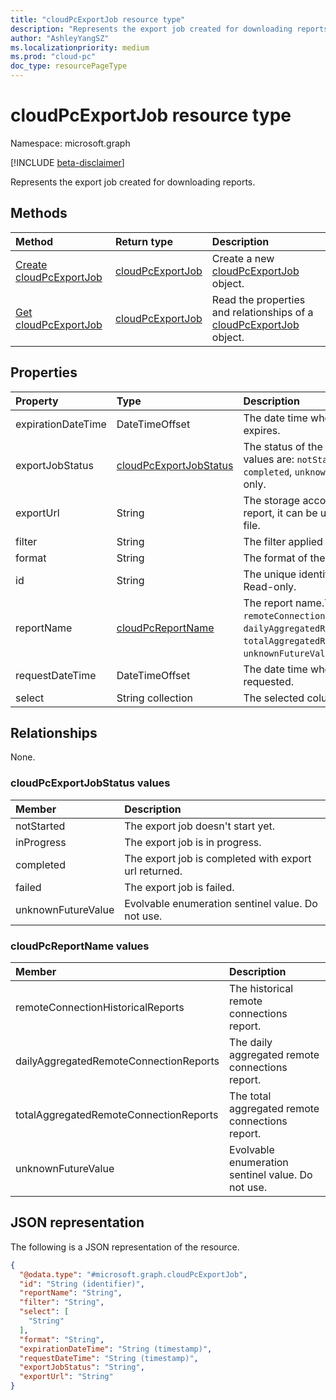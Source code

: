 ```yaml
---
title: "cloudPcExportJob resource type"
description: "Represents the export job created for downloading reports."
author: "AshleyYangSZ"
ms.localizationpriority: medium
ms.prod: "cloud-pc"
doc_type: resourcePageType
---
```


# cloudPcExportJob resource type

Namespace: microsoft.graph

[!INCLUDE [beta-disclaimer](../../includes/beta-disclaimer.md)]

Represents the export job created for downloading reports.

## Methods
|Method|Return type|Description|
|:---|:---|:---|
|[Create cloudPcExportJob](../api/cloudpcreports-post-exportjobs.md)|[cloudPcExportJob](../resources/cloudpcexportjob.md)|Create a new [cloudPcExportJob](../resources/cloudpcexportjob.md) object.|
|[Get cloudPcExportJob](../api/cloudpcexportjob-get.md)|[cloudPcExportJob](../resources/cloudpcexportjob.md)|Read the properties and relationships of a [cloudPcExportJob](../resources/cloudpcexportjob.md) object.|

## Properties
|Property|Type|Description|
|:---|:---|:---|
|expirationDateTime|DateTimeOffset|The date time when the export job expires.|
|exportJobStatus|[cloudPcExportJobStatus](#cloudpcexportjobstatus-values)|The status of the export job.The possible values are: `notStarted`, `inProgress`, `completed`, `unknownFutureValue`. Read-only.|
|exportUrl|String|The storage account url of the exported report, it can be used to download the file.|
|filter|String|The filter applied on the report.|
|format|String|The format of the exported report.|
|id|String|The unique identifier for the report. Read-only.|
|reportName|[cloudPcReportName](#cloudpcreportname-values)|The report name.The possible values are: `remoteConnectionHistoricalReports`, `dailyAggregatedRemoteConnectionReports`, `totalAggregatedRemoteConnectionReports`, `unknownFutureValue`.|
|requestDateTime|DateTimeOffset|The date time when the export job was requested.|
|select|String collection|The selected columns of the report.|

## Relationships
None.

### cloudPcExportJobStatus values

|Member|Description|
|:---|:---|
|notStarted|The export job doesn't start yet.|
|inProgress|The export job is in progress.|
|completed|The export job is completed with export url returned. |
|failed|The export job is failed. |
|unknownFutureValue|Evolvable enumeration sentinel value. Do not use. |

### cloudPcReportName values

|Member|Description|
|:---|:---|
|remoteConnectionHistoricalReports|The historical remote connections report.|
|dailyAggregatedRemoteConnectionReports|The daily aggregated remote connections report. |
|totalAggregatedRemoteConnectionReports|The total aggregated remote connections report.|
|unknownFutureValue|Evolvable enumeration sentinel value. Do not use. |

## JSON representation
The following is a JSON representation of the resource.
<!-- {
  "blockType": "resource",
  "keyProperty": "id",
  "@odata.type": "microsoft.graph.cloudPcExportJob",
  "openType": false
}
-->
``` json
{
  "@odata.type": "#microsoft.graph.cloudPcExportJob",
  "id": "String (identifier)",
  "reportName": "String",
  "filter": "String",
  "select": [
    "String"
  ],
  "format": "String",
  "expirationDateTime": "String (timestamp)",
  "requestDateTime": "String (timestamp)",
  "exportJobStatus": "String",
  "exportUrl": "String"
}
```

